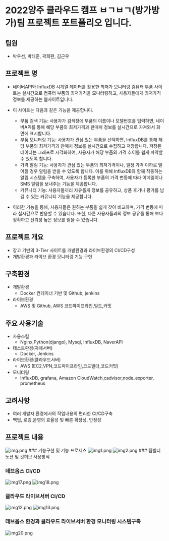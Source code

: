 # 2022양주 클라우드 캠프 ㅂㄱㅂㄱ(방가방가)팀 프로젝트 포트폴리오 입니다.

## 팀원
- 박우선, 박태준, 곽희환, 김근우

## 프로젝트 명
- 네이버API와 InfluxDB 시계열 데이터를 활용한 최저가 모니터링 컴퓨터 부품 사이트는 실시간으로 컴퓨터 부품의 최저가격을 모니터링하고, 사용자들에게 최저가격 정보를 제공하는 웹사이트입니다.
- 이 사이트는 다음과 같은 기능을 제공합니다.
  -  부품 검색 기능: 사용자가 검색창에 부품의 이름이나 모델번호를 입력하면, 네이버API를 통해 해당 부품의 최저가격과 판매처 정보를 실시간으로 가져와서 화면에 표시합니다.
  -  부품 모니터링 기능: 사용자가 관심 있는 부품을 선택하면, InfluxDB를 통해 해당 부품의 최저가격과 판매처 정보를 실시간으로 수집하고 저장합니다. 저장된 데이터는 그래프로 시각화하여, 사용자가 해당 부품의 가격 추이를 쉽게 파악할 수 있도록 합니다.
  -  가격 알림 기능: 사용자가 관심 있는 부품의 최저가격이나, 일정 가격 이하로 떨어질 경우 알림을 받을 수 있도록 합니다. 이를 위해 InfluxDB와 함께 작동하는 알림 시스템을 구축하여, 사용자가 등록한 부품의 가격 변동에 따라 이메일이나 SMS 알림을 보내주는 기능을 제공합니다.
  -  커뮤니티 기능: 사용자들끼리 자유롭게 정보를 공유하고, 상품 후기나 평가를 남길 수 있는 커뮤니티 기능을 제공합니다.

- 이러한 기능을 통해, 사용자들은 원하는 부품을 쉽게 찾아 비교하며, 가격 변동에 따라 실시간으로 반응할 수 있습니다. 또한, 다른 사용자들과의 정보 공유를 통해 보다 정확하고 신뢰성 높은 정보를 얻을 수 있습니다.

## 프로젝트 개요
- 장고 기반의 3-Tier 사이트를 개발환경과 라이브환경의 CI/CD구성
- 개발환경과 라이브 환경 모니터링 기능 구현

## 구축환경
- 개발환경
  - Docker 컨테이너 기반 및 Github, jenkins
- 라이브환경
  - AWS 및 Github, AWS 코드파이프라인,빌드,커밋

## 주요 사용기술
 - 사용스킬
   - Nginx,Python(django), Mysql, InfluxDB, NaverAPI
 - 테스트환경(자체서버)
   - Docker, Jenkins
 - 라이브환경(클라우드서버)
   - AWS (EC2,VPN,코드파이프라인,코드빌더,코드커밋)
 - 모니터링
   - InfluxDB, grafana, Amazon CloudWatch,cadvisor,node_exporter, prometheus

## 고려사항
 - 여러 개발자 환경에서의 작업내용의 편리한 CI/CD구축
 - 백업, 로깅,운영의 효율성 및 빠른 확장성, 안정성

## 프로젝트 내용

<img alt="img.png" src="MD.IMG/img.png"/>
### 기능구현 및 기능 프로세스
<img alt="img1.png" src="MD.IMG/img1.png"/>
<img alt="img2.png" src="MD.IMG/img2.png"/>
### 팀빌더 노션 및 깃허브 사용방식

### 데브옵스 CI/CD
<img alt="img17.png" src="MD.IMG/img17.png"/>
<img alt="img18.png" src="MD.IMG/img18.png"/>

### 클라우드 라이브서버 CI/CD
<img alt="img12.png" src="MD.IMG/img12.png"/>
<img alt="img13.png" src="MD.IMG/img13.png"/>

### 데브옵스 환경과 클라우드 라이브서버 환경 모니터링 시스템구축

<img alt="img20.png" src="MD.IMG/img20.png"/>